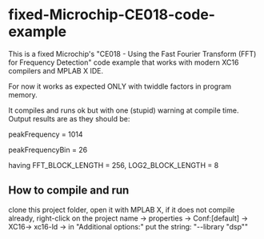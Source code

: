 # fixed-Microchip-CE018-code-example
This is a fixed Microchip's "CE018 - Using the Fast Fourier Transform (FFT) for Frequency Detection" code example that works with modern XC16 compilers and MPLAB X IDE.

For now it works as expected ONLY with twiddle factors in program memory.

It compiles and runs ok but with one (stupid) warning at compile time. Output results are as they should be:

peakFrequency = 1014

peakFrequencyBin = 26

having FFT_BLOCK_LENGTH	= 256, LOG2_BLOCK_LENGTH = 8

## How to compile and run

clone this project folder, open it with MPLAB X, if it does not compile already, right-click on the project name -> properties -> Conf:[default] -> XC16-> xc16-ld -> in "Additional options:" put the string: "--library "dsp""